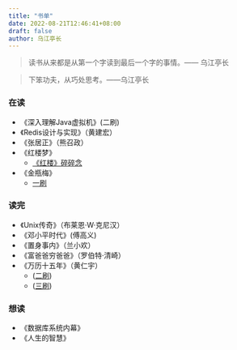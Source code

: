 ```yaml
---
title: "书单"
date: 2022-08-21T12:46:41+08:00
draft: false
author: 乌江亭长
---
```


> 读书从来都是从第一个字读到最后一个字的事情。—— 乌江亭长


> 下笨功夫，从巧处思考。——乌江亭长


### 在读

- 《深入理解Java虚拟机》(二刷)
- 《Redis设计与实现》（黄建宏）
- 《张居正》（熊召政）
- 《红楼梦》
	- [《红楼》碎碎念](https://anriclee.github.io/posts/stone/summary)
- 《金瓶梅》
	- [一刷]()


### 读完

- 《Unix传奇》（布莱恩·W·克尼汉）
- 《邓小平时代》(傅高义)
- 《置身事内》（兰小欢）
- 《富爸爸穷爸爸》（罗伯特·清崎）
- 《万历十五年》（黄仁宇）
	- ([二刷](https://anriclee.github.io/posts/readings/booklist/))
	- ([三刷](https://anriclee.github.io/posts/readings/booklist/))

### 想读

- 《数据库系统内幕》
- 《人生的智慧》



